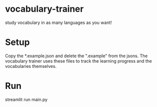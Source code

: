# vocabulary-trainer
study vocabulary in as many languages as you want!

# Setup
Copy the *.example.json and delete the ".example" from the jsons.
The vocabulary trainer uses these files to track the learning progress and the vocabularies themselves.

# Run 
streamlit run main.py